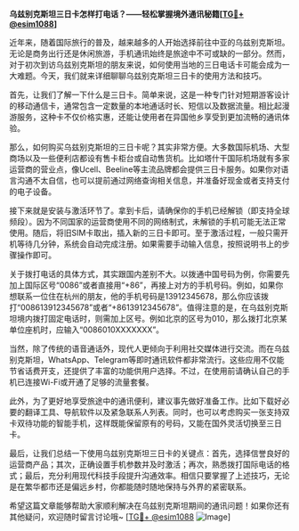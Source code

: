 **乌兹别克斯坦三日卡怎样打电话？——轻松掌握境外通讯秘籍[[TG💪+ @esim1088](https://t.me/s/esim1088)]**

近年来，随着国际旅行的普及，越来越多的人开始选择前往中亚的乌兹别克斯坦。无论是商务出行还是休闲旅游，手机通讯始终是旅途中不可或缺的一部分。然而，对于初次到访乌兹别克斯坦的朋友来说，如何使用当地的三日电话卡可能会成为一大难题。今天，我们就来详细聊聊乌兹别克斯坦三日卡的使用方法和技巧。

首先，让我们了解一下什么是三日卡。简单来说，这是一种专门针对短期游客设计的移动通信卡，通常包含一定数量的本地通话时长、短信以及数据流量。相比起漫游服务，这种卡不仅价格实惠，还能让使用者在异国他乡享受到更加流畅的通讯体验。

那么，如何购买乌兹别克斯坦的三日卡呢？其实非常方便。大多数国际机场、大型商场以及一些便利店都设有售卡柜台或自动售货机。比如塔什干国际机场就有多家运营商的营业点，像Ucell、Beeline等主流品牌都会提供三日卡服务。如果你对语言沟通不太自信，也可以提前通过网络查询相关信息，并准备好现金或者支持支付的电子设备。

接下来就是安装与激活环节了。拿到卡后，请确保你的手机已经解锁（即支持全球频段）。因为不同国家的运营商使用不同的网络制式，未解锁的手机可能无法正常使用。随后，将旧SIM卡取出，插入新的三日卡即可。至于激活过程，一般只需开机等待几分钟，系统会自动完成注册。如果需要手动输入信息，按照说明书上的步骤操作即可。

关于拨打电话的具体方式，其实跟国内差别不大。以拨通中国号码为例，你需要先加上国际区号“0086”或者直接用“+86”，再接上对方的手机号码。例如，如果你想联系一位住在杭州的朋友，他的手机号码是13912345678，那么你应该拨打“008613912345678”或者“+8613912345678”。值得注意的是，在乌兹别克斯坦境内拨打固定电话时，则需加上区号。例如北京的区号为010，那么拨打北京某单位座机时，应输入“0086010XXXXXXX”。

当然，除了传统的语音通话外，现代人更倾向于利用社交媒体进行交流。而在乌兹别克斯坦，WhatsApp、Telegram等即时通讯软件都非常流行。这些应用不仅能节省话费开支，还提供了丰富的功能供用户选择。不过，在使用前请确认自己的手机已连接Wi-Fi或开通了足够的流量套餐。

此外，为了更好地享受旅途中的通讯便利，建议事先做好准备工作。比如下载好必要的翻译工具、导航软件以及紧急联系人列表。同时，也可以考虑购买一张支持双卡双待功能的智能手机，这样既能保留原有的号码，又能在国外灵活切换至三日卡。

最后，让我们总结一下使用乌兹别克斯坦三日卡的关键点：首先，选择信誉良好的运营商产品；其次，正确设置手机参数并及时激活；再次，熟悉拨打国际电话的格式；最后，充分利用现代科技手段提升沟通效率。相信只要掌握了上述技巧，无论是在繁华都市还是偏远乡村，你都能随时随地保持与外界的紧密联系。

希望这篇文章能够帮助大家顺利解决在乌兹别克斯坦期间的通讯问题！如果你还有其他疑问，欢迎随时留言讨论哦~ [[TG💪+ @esim1088](https://t.me/s/esim1088) ![Image](https://i.postimg.cc/4NQfJmqS/Snipaste-2025-05-13-00-14-12.png)]